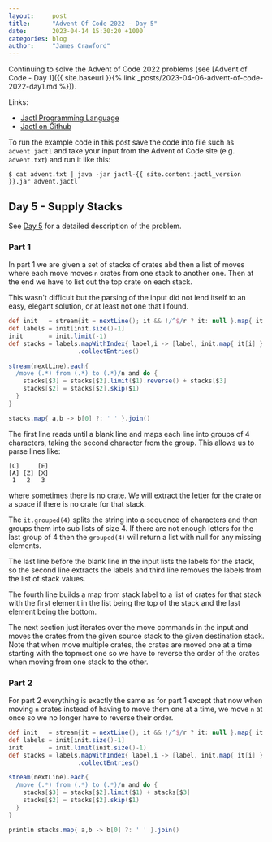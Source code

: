 ```yaml
---
layout:     post
title:      "Advent Of Code 2022 - Day 5"
date:       2023-04-14 15:30:20 +1000
categories: blog
author:     "James Crawford"
---
```


Continuing to solve the Advent of Code 2022 problems
(see [Advent of Code - Day 1]({{ site.baseurl }}{% link _posts/2023-04-06-advent-of-code-2022-day1.md %})).

Links:
* [Jactl Programming Language](https://jactl.io)
* [Jactl on Github](https://github.com/jaccomoc/jactl)

To run the example code in this post save the code into file such as `advent.jactl` and take your input from the
Advent of Code site (e.g. `advent.txt`) and run it like this:
```shell
$ cat advent.txt | java -jar jactl-{{ site.content.jactl_version }}.jar advent.jactl 
```

## Day 5 - Supply Stacks

See [Day 5](https://adventofcode.com/2022/day/5) for a detailed description of the problem.

### Part 1

In part 1 we are given a set of stacks of crates abd then a list of moves where each move moves `n` crates from one
stack to another one.
Then at the end we have to list out the top crate on each stack.

This wasn't difficult but the parsing of the input did not lend itself to an easy, elegant solution, or at least not
one that I found.

```groovy
def init   = stream{it = nextLine(); it && !/^$/r ? it: null }.map{ it.grouped(4).map{ it[1] } }
def labels = init[init.size()-1]
init       = init.limit(-1)
def stacks = labels.mapWithIndex{ label,i -> [label, init.map{ it[i] }.filter{ it != ' '}] }
                   .collectEntries()

stream(nextLine).each{
  /move (.*) from (.*) to (.*)/n and do {
    stacks[$3] = stacks[$2].limit($1).reverse() + stacks[$3]
    stacks[$2] = stacks[$2].skip($1)
  }
}

stacks.map{ a,b -> b[0] ?: ' ' }.join()

```

The first line reads until a blank line and maps each line into groups of 4 characters, taking the second character
from the group.
This allows us to parse lines like:
```
[C]     [E]
[A] [Z] [X]
 1   2   3
```
where sometimes there is no crate.
We will extract the letter for the crate or a space if there is no crate for that stack.

The `it.grouped(4)` splits the string into a sequence of characters and then groups them into sub lists of size 4.
If there are not enough letters for the last group of 4 then the `grouped(4)` will return a list with null for any
missing elements.

The last line before the blank line in the input lists the labels for the stack, so the second line extracts the
labels and third line removes the labels from the list of stack values.

The fourth line builds a map from stack label to a list of crates for that stack with the first element in the
list being the top of the stack and the last element being the bottom.

The next section just iterates over the move commands in the input and moves the crates from the given source stack
to the given destination stack.
Note that when move multiple crates, the crates are moved one at a time starting with the topmost one so we have
to reverse the order of the crates when moving from one stack to the other.

### Part 2

For part 2 everything is exactly the same as for part 1 except that now when moving `n` crates instead of having
to move them one at a time, we move `n` at once so we no longer have to reverse their order.

```groovy
def init   = stream{it = nextLine(); it && !/^$/r ? it: null }.map{ it.grouped(4).map{ it[1] } }
def labels = init[init.size()-1]
init       = init.limit(init.size()-1)
def stacks = labels.mapWithIndex{ label,i -> [label, init.map{ it[i] }.filter{ it != ' '}] }
                   .collectEntries()

stream(nextLine).each{
  /move (.*) from (.*) to (.*)/n and do {
    stacks[$3] = stacks[$2].limit($1) + stacks[$3]
    stacks[$2] = stacks[$2].skip($1)
  }
}

println stacks.map{ a,b -> b[0] ?: ' ' }.join()
```
